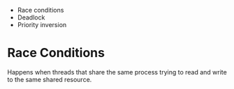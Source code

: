 * Race conditions  
* Deadlock  
* Priority inversion
# Race Conditions
Happens when threads that share the same process trying to read and write to the same shared resource.
